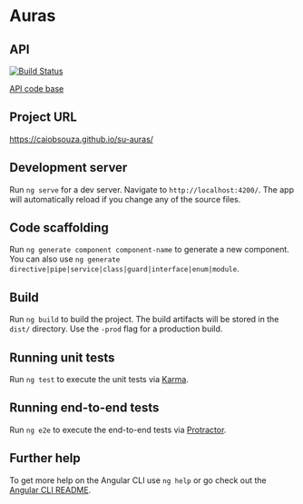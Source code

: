 # Auras

## API
[![Build Status](https://travis-ci.org/caiobsouza/su-auras.svg?branch=master)](https://travis-ci.org/caiobsouza/su-auras)

[API code base](https://github.com/caiobsouza/su-auras/tree/api)

## Project URL
https://caiobsouza.github.io/su-auras/

## Development server

Run `ng serve` for a dev server. Navigate to `http://localhost:4200/`. The app will automatically reload if you change any of the source files.

## Code scaffolding

Run `ng generate component component-name` to generate a new component. You can also use `ng generate directive|pipe|service|class|guard|interface|enum|module`.

## Build

Run `ng build` to build the project. The build artifacts will be stored in the `dist/` directory. Use the `-prod` flag for a production build.

## Running unit tests

Run `ng test` to execute the unit tests via [Karma](https://karma-runner.github.io).

## Running end-to-end tests

Run `ng e2e` to execute the end-to-end tests via [Protractor](http://www.protractortest.org/).

## Further help

To get more help on the Angular CLI use `ng help` or go check out the [Angular CLI README](https://github.com/angular/angular-cli/blob/master/README.md).
